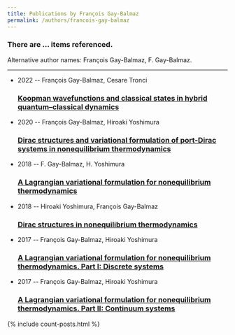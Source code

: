 ```yaml
---
title: Publications by François Gay-Balmaz
permalink: /authors/francois-gay-balmaz
---
```


<h3 id="number-posts">There are ... items referenced.</h3>
<p id='info-authors'>Alternative author names: François Gay-Balmaz, F. Gay-Balmaz.</p>
<hr />
<ul class="post-list">
<li><span class='post-meta'>2022 -- François Gay-Balmaz, Cesare Tronci</span><h3><a class='post-link' href="{{ site.baseurl }}/koopman-wavefunctions-and-classical-states-in-hybrid-quantum-classical-dynamics">Koopman wavefunctions and classical states in hybrid quantum–classical dynamics</a></h3></li>
<li><span class='post-meta'>2020 -- François Gay-Balmaz, Hiroaki Yoshimura</span><h3><a class='post-link' href="{{ site.baseurl }}/dirac-structures-and-variational-formulation-of-port-dirac-systems-in-nonequilibrium-thermodynamics">Dirac structures and variational formulation of port-Dirac systems in nonequilibrium thermodynamics</a></h3></li>
<li><span class='post-meta'>2018 -- F. Gay-Balmaz, H. Yoshimura</span><h3><a class='post-link' href="{{ site.baseurl }}/a-lagrangian-variational-formulation-for-nonequilibrium-thermodynamics">A Lagrangian variational formulation for nonequilibrium thermodynamics</a></h3></li>
<li><span class='post-meta'>2018 -- Hiroaki Yoshimura, François Gay-Balmaz</span><h3><a class='post-link' href="{{ site.baseurl }}/dirac-structures-in-nonequilibrium-thermodynamics">Dirac structures in nonequilibrium thermodynamics</a></h3></li>
<li><span class='post-meta'>2017 -- François Gay-Balmaz, Hiroaki Yoshimura</span><h3><a class='post-link' href="{{ site.baseurl }}/a-lagrangian-variational-formulation-for-nonequilibrium-thermodynamics-part-i-discrete-systems">A Lagrangian variational formulation for nonequilibrium thermodynamics. Part I: Discrete systems</a></h3></li>
<li><span class='post-meta'>2017 -- François Gay-Balmaz, Hiroaki Yoshimura</span><h3><a class='post-link' href="{{ site.baseurl }}/a-lagrangian-variational-formulation-for-nonequilibrium-thermodynamics-part-ii-continuum-systems">A Lagrangian variational formulation for nonequilibrium thermodynamics. Part II: Continuum systems</a></h3></li>

</ul>
{% include count-posts.html %}
